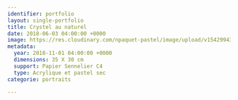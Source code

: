 ```yaml
---
identifier: portfolio
layout: single-portfolio
title: Crystel au naturel
date: 2018-06-03 04:00:00 +0000
image: https://res.cloudinary.com/npaquet-pastel/image/upload/v1542994395/Version-2-20.jpg
metadata:
  year: 2018-11-01 04:00:00 +0000
  dimensions: 35 X 30 cm
  support: Papier Sennelier C4
  type: Acrylique et pastel sec
categorie: portraits

---
```

